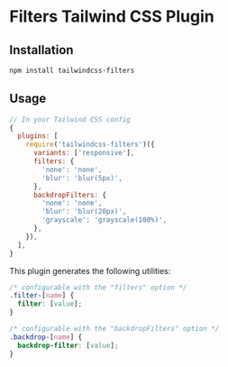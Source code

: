 # Filters Tailwind CSS Plugin

## Installation

```bash
npm install tailwindcss-filters
```

## Usage

```js
// In your Tailwind CSS config
{
  plugins: [
    require('tailwindcss-filters')({
      variants: ['responsive'],
      filters: {
        'none': 'none',
        'blur': 'blur(5px)',
      },
      backdropFilters: {
        'none': 'none',
        'blur': 'blur(20px)',
        'grayscale': 'grayscale(100%)',
      },
    }),
  ],
}
```

This plugin generates the following utilities:

```css
/* configurable with the "filters" option */
.filter-[name] {
  filter: [value];
}

/* configurable with the "backdropFilters" option */
.backdrop-[name] {
  backdrop-filter: [value];
}
```